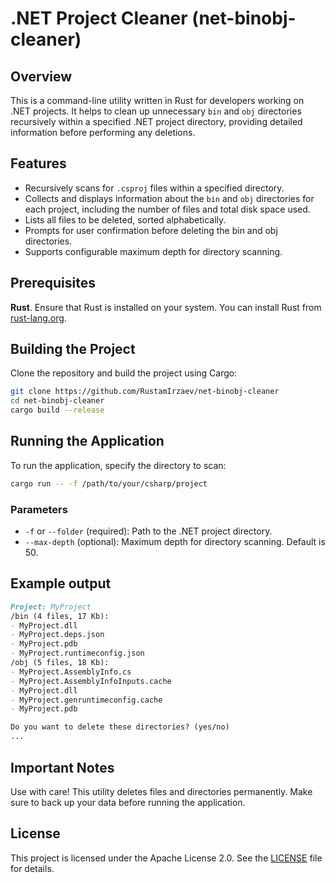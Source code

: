 # .NET Project Cleaner (net-binobj-cleaner)

## Overview

This is a command-line utility written in Rust for developers working on .NET projects. It helps to clean up unnecessary `bin` and `obj` directories recursively within a specified .NET project directory, providing detailed information before performing any deletions.

## Features

- Recursively scans for `.csproj` files within a specified directory.
- Collects and displays information about the `bin` and `obj` directories for each project, including the number of files and total disk space used.
- Lists all files to be deleted, sorted alphabetically.
- Prompts for user confirmation before deleting the bin and obj directories.
- Supports configurable maximum depth for directory scanning.

## Prerequisites

**Rust**. Ensure that Rust is installed on your system. You can install Rust from [rust-lang.org](https://rust-lang.org).

## Building the Project

Clone the repository and build the project using Cargo:

```bash
git clone https://github.com/RustamIrzaev/net-binobj-cleaner
cd net-binobj-cleaner
cargo build --release
```

## Running the Application

To run the application, specify the directory to scan:

```bash
cargo run -- -f /path/to/your/csharp/project
```

### Parameters

- `-f` or `--folder` (required): Path to the .NET project directory.
- `--max-depth` (optional): Maximum depth for directory scanning. Default is 50.

## Example output

```markdown
Project: MyProject
/bin (4 files, 17 Kb):
- MyProject.dll
- MyProject.deps.json
- MyProject.pdb
- MyProject.runtimeconfig.json
/obj (5 files, 18 Kb):
- MyProject.AssemblyInfo.cs
- MyProject.AssemblyInfoInputs.cache
- MyProject.dll
- MyProject.genruntimeconfig.cache
- MyProject.pdb

Do you want to delete these directories? (yes/no)
...
```

## Important Notes

Use with care! This utility deletes files and directories permanently. Make sure to back up your data before running the application.

## License

This project is licensed under the Apache License 2.0. See the [LICENSE](LICENSE.md) file for details.